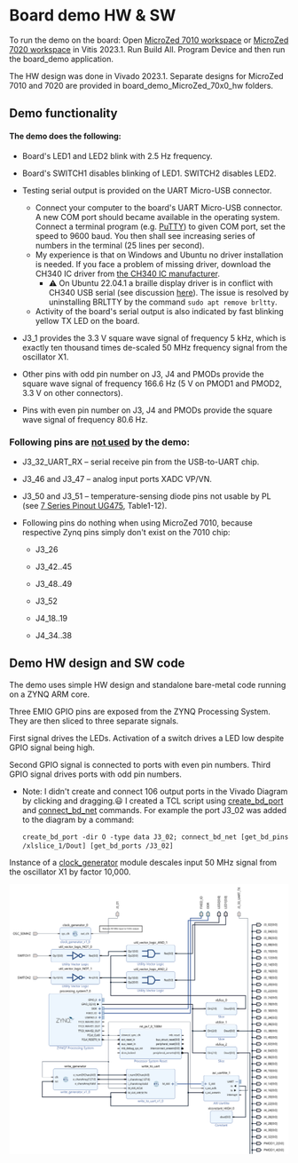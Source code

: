 # Board demo HW & SW

To run the demo on the board: Open [MicroZed 7010 workspace](board_demo_MicroZed_7010_Vitis_workspace) or [MicroZed 7020 workspace](board_demo_MicroZed_7020_Vitis_workspace) in Vitis 2023.1. Run Build All. Program Device and then run the board_demo application.

The HW design was done in Vivado 2023.1. Separate designs for MicroZed 7010 and 7020 are provided in board_demo_MicroZed_70x0_hw folders.

## Demo functionality

#### The demo does the following:

- Board's LED1 and LED2 blink with 2.5 Hz frequency.

- Board's SWITCH1 disables blinking of LED1. SWITCH2 disables LED2.

- Testing serial output is provided on the UART Micro-USB connector. 
  
  - Connect your computer to the board's UART Micro-USB connector. A new COM port should became available in the operating system. Connect a terminal program (e.g. [PuTTY](https://www.putty.org/)) to given COM port, set the speed to 9600 baud. You then shall see increasing series of numbers in the terminal (25 lines per second).
  - My experience is that on Windows  and Ubuntu no driver installation is needed. If you face a problem of missing driver, download the CH340 IC driver from [the CH340 IC manufacturer](https://www.wch-ic.com/downloads/CH341SER_ZIP.html).
    - :warning: On Ubuntu 22.04.1 a braille display driver is in conflict with CH340 USB serial (see discussion [here](https://stackoverflow.com/questions/70123431/why-would-ch341-uart-is-disconnected-from-ttyusb)). The issue is resolved by uninstalling BRLTTY by the command `sudo apt remove brltty`.
  - Activity of the board's serial output is also indicated by fast blinking yellow TX LED on the board.

- J3_1 provides the 3.3 V square wave signal of frequency 5 kHz, which is exactly ten thousand times de-scaled 50 MHz frequency signal from the oscillator X1.

- Other pins with odd pin number on J3, J4 and PMODs provide the square wave signal of frequency 166.6 Hz (5 V on PMOD1 and PMOD2, 3.3 V on other connectors).

- Pins with even pin number on J3, J4 and PMODs provide the square wave signal of frequency 80.6 Hz.

### Following pins are <ins>not used</ins> by the demo:

- J3_32_UART_RX &ndash; serial receive pin from the USB-to-UART chip.

- J3_46 and J3_47 – analog input ports XADC VP/VN.

- J3_50 and J3_51 – temperature-sensing diode pins not usable by PL (see [7 Series Pinout UG475](https://www.xilinx.com/support/documentation/user_guides/ug475_7Series_Pkg_Pinout.pdf), Table1-12).

- Following pins do nothing when using MicroZed 7010, because respective Zynq pins simply don't exist on the 7010 chip:
  
  - J3_26
  
  - J3_42..45
  
  - J3_48..49
  
  - J3_52
  
  - J4_18..19
  
  - J4_34..38

## Demo HW design and SW code

The demo uses simple HW design and standalone bare-metal code running on a ZYNQ ARM core.

Three EMIO GPIO pins are exposed from the ZYNQ Processing System. They are then sliced to three separate signals.

First signal drives the LEDs. Activation of a switch drives a LED low despite GPIO signal being high.

Second GPIO signal is connected to ports with even pin numbers. Third GPIO signal drives ports with odd pin numbers.

- Note: I didn't create and connect 106 output ports in the Vivado Diagram by clicking and dragging.:smiley: I created a TCL script using [create_bd_port](https://docs.xilinx.com/r/en-US/ug835-vivado-tcl-commands/create_bd_port) and [connect_bd_net](https://docs.xilinx.com/r/en-US/ug835-vivado-tcl-commands/connect_bd_net) commands.
  For example the port J3_02 was added to the diagram by a command: 
  
  ```
  create_bd_port -dir O -type data J3_02; connect_bd_net [get_bd_pins /xlslice_1/Dout] [get_bd_ports /J3_02]
  ```

Instance of a [clock_generator](board_demo_MicroZed_7020_hw/board_demo_MicroZed_7020_hw.srcs/sources_1/new/clock_generator.v) module descales input 50 MHz signal from the oscillator X1 by factor 10,000.

<img title="" src="Vivado_Diagram.png" alt="" width="592">
